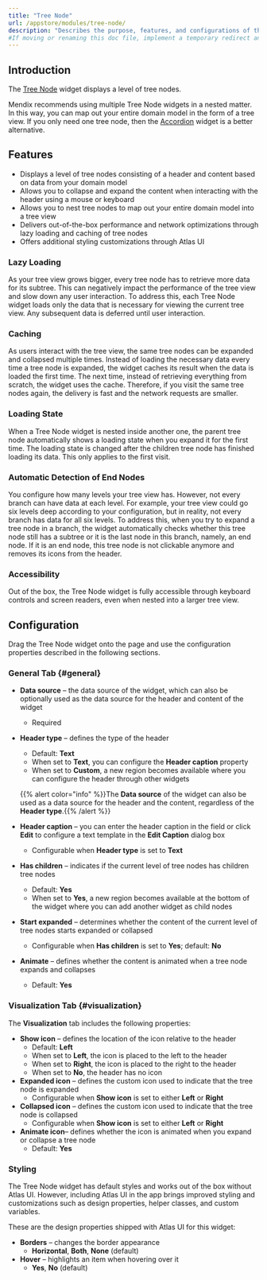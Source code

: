 ```yaml
---
title: "Tree Node"
url: /appstore/modules/tree-node/
description: "Describes the purpose, features, and configurations of the Tree Node widget which is available in the Mendix Marketplace."
#If moving or renaming this doc file, implement a temporary redirect and let the respective team know they should update the URL in the product. See Mapping to Products for more details.
---
```


## Introduction

The [Tree Node](https://marketplace.mendix.com/link/component/116540) widget displays a level of tree nodes.

Mendix recommends using multiple Tree Node widgets in a nested matter. In this way, you can map out your entire domain model in the form of a tree view. If you only need one tree node, then the [Accordion](/appstore/widgets/accordion/) widget is a better alternative.

## Features

* Displays a level of tree nodes consisting of a header and content based on data from your domain model
* Allows you to collapse and expand the content when interacting with the header using a mouse or keyboard
* Allows you to nest tree nodes to map out your entire domain model into a tree view
* Delivers out-of-the-box performance and network optimizations through lazy loading and caching of tree nodes
* Offers additional styling customizations through Atlas UI

### Lazy Loading

As your tree view grows bigger, every tree node has to retrieve more data for its subtree. This can negatively impact the performance of the tree view and slow down any user interaction. To address this, each Tree Node widget loads only the data that is necessary for viewing the current tree view. Any subsequent data is deferred until user interaction.

### Caching

As users interact with the tree view, the same tree nodes can be expanded and collapsed multiple times. Instead of loading the necessary data every time a tree node is expanded, the widget caches its result when the data is loaded the first time. The next time, instead of retrieving everything from scratch, the widget uses the cache. Therefore, if you visit the same tree nodes again, the delivery is fast and the network requests are smaller.

### Loading State

When a Tree Node widget is nested inside another one, the parent tree node automatically shows a loading state when you expand it for the first time. The loading state is changed after the children tree node has finished loading its data. This only applies to the first visit.

### Automatic Detection of End Nodes

You configure how many levels your tree view has. However, not every branch can have data at each level. For example, your tree view could go six levels deep according to your configuration, but in reality, not every branch has data for all six levels. To address this, when you try to expand a tree node in a branch, the widget automatically checks whether this tree node still has a subtree or it is the last node in this branch, namely, an end node. If it is an end node, this tree node is not clickable anymore and removes its icons from the header.

### Accessibility

Out of the box, the Tree Node widget is fully accessible through keyboard controls and screen readers, even when nested into a larger tree view.

## Configuration

Drag the Tree Node widget onto the page and use the configuration properties described in the following sections.

### General Tab {#general}

* **Data source** – the data source of the widget, which can also be optionally used as the data source for the header and content of the widget
    * Required
* **Header type** – defines the type of the header
    * Default: **Text**
    * When set to **Text**, you can configure the **Header caption** property
    * When set to **Custom**, a new region becomes available where you can configure the header through other widgets

    {{% alert color="info" %}}The **Data source** of the widget can also be used as a data source for the header and the content, regardless of the **Header type**.{{% /alert %}}

* **Header caption** – you can enter the header caption in the field or click **Edit** to configure a text template in the **Edit Caption** dialog box
    * Configurable when **Header type** is set to **Text**
* **Has children** – indicates if the current level of tree nodes has children tree nodes
    * Default: **Yes**
    * When set to **Yes**, a new region becomes available at the bottom of the widget where you can add another widget as child nodes
* **Start expanded** – determines whether the content of the current level of tree nodes starts expanded or collapsed
    * Configurable when **Has children** is set to **Yes**; default: **No**
* **Animate** – defines whether the content is animated when a tree node expands and collapses
    * Default: **Yes**

### Visualization Tab {#visualization}

The **Visualization** tab includes the following properties:

* **Show icon** – defines the location of the icon relative to the header
    * Default: **Left**
    * When set to **Left**, the icon is placed to the left to the header
    * When set to **Right**, the icon is placed to the right to the header
    * When set to **No**, the header has no icon
* **Expanded icon** – defines the custom icon used to indicate that the tree node is expanded
    * Configurable when **Show icon** is set to either **Left** or **Right**
* **Collapsed icon** – defines the custom icon used to indicate that the tree node is collapsed
    * Configurable when **Show icon** is set to either **Left** or **Right**
* **Animate icon**– defines whether the icon is animated when you expand or collapse a tree node
    * Default: **Yes**

### Styling

The Tree Node widget has default styles and works out of the box without Atlas UI. However, including Atlas UI in the app brings improved styling and customizations such as design properties, helper classes, and custom variables.

These are the design properties shipped with Atlas UI for this widget:

* **Borders** – changes the border appearance
    * **Horizontal**, **Both**, **None** (default)
* **Hover** – highlights an item when hovering over it
    * **Yes**, **No** (default)
